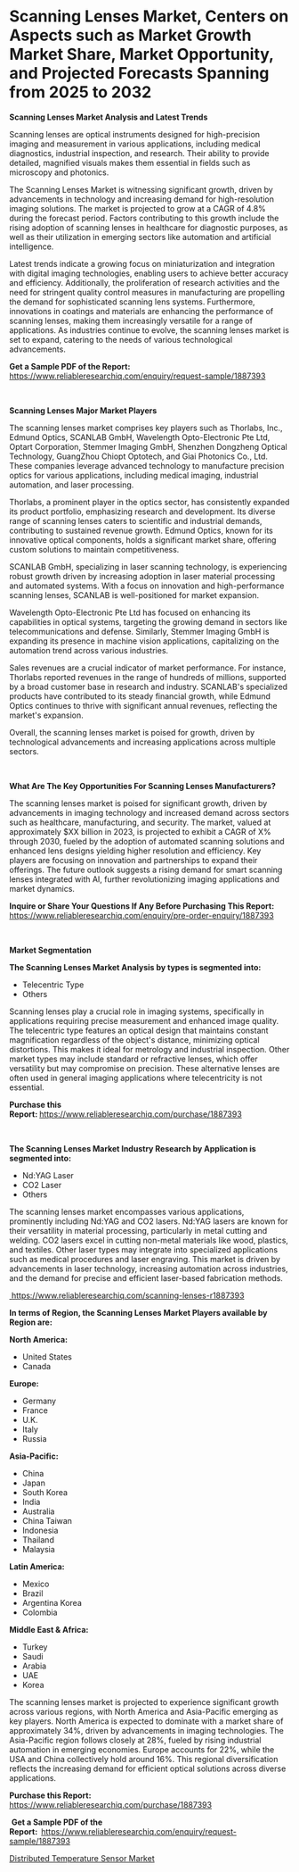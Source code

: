 <p><h1>Scanning Lenses Market, Centers on Aspects such as Market Growth Market Share, Market Opportunity, and Projected Forecasts Spanning from 2025 to 2032</h1></p><p><strong>Scanning Lenses Market Analysis and Latest Trends</strong></p>
<p><p>Scanning lenses are optical instruments designed for high-precision imaging and measurement in various applications, including medical diagnostics, industrial inspection, and research. Their ability to provide detailed, magnified visuals makes them essential in fields such as microscopy and photonics.</p><p>The Scanning Lenses Market is witnessing significant growth, driven by advancements in technology and increasing demand for high-resolution imaging solutions. The market is projected to grow at a CAGR of 4.8% during the forecast period. Factors contributing to this growth include the rising adoption of scanning lenses in healthcare for diagnostic purposes, as well as their utilization in emerging sectors like automation and artificial intelligence.</p><p>Latest trends indicate a growing focus on miniaturization and integration with digital imaging technologies, enabling users to achieve better accuracy and efficiency. Additionally, the proliferation of research activities and the need for stringent quality control measures in manufacturing are propelling the demand for sophisticated scanning lens systems. Furthermore, innovations in coatings and materials are enhancing the performance of scanning lenses, making them increasingly versatile for a range of applications. As industries continue to evolve, the scanning lenses market is set to expand, catering to the needs of various technological advancements.</p></p>
<p><strong>Get a Sample PDF of the Report:&nbsp;</strong> <a href="https://www.reliableresearchiq.com/enquiry/request-sample/1887393?utm_campaign=3279&utm_medium=2&utm_source=Github&utm_content=ia&utm_term=06042025&utm_id=scanning-lenses">https://www.reliableresearchiq.com/enquiry/request-sample/1887393</a></p>
<p>&nbsp;</p>
<p><strong>Scanning Lenses Major Market Players</strong></p>
<p><p>The scanning lenses market comprises key players such as Thorlabs, Inc., Edmund Optics, SCANLAB GmbH, Wavelength Opto-Electronic Pte Ltd, Optart Corporation, Stemmer Imaging GmbH, Shenzhen Dongzheng Optical Technology, GuangZhou Chiopt Optotech, and Giai Photonics Co., Ltd. These companies leverage advanced technology to manufacture precision optics for various applications, including medical imaging, industrial automation, and laser processing.</p><p>Thorlabs, a prominent player in the optics sector, has consistently expanded its product portfolio, emphasizing research and development. Its diverse range of scanning lenses caters to scientific and industrial demands, contributing to sustained revenue growth. Edmund Optics, known for its innovative optical components, holds a significant market share, offering custom solutions to maintain competitiveness.</p><p>SCANLAB GmbH, specializing in laser scanning technology, is experiencing robust growth driven by increasing adoption in laser material processing and automated systems. With a focus on innovation and high-performance scanning lenses, SCANLAB is well-positioned for market expansion.</p><p>Wavelength Opto-Electronic Pte Ltd has focused on enhancing its capabilities in optical systems, targeting the growing demand in sectors like telecommunications and defense. Similarly, Stemmer Imaging GmbH is expanding its presence in machine vision applications, capitalizing on the automation trend across various industries.</p><p>Sales revenues are a crucial indicator of market performance. For instance, Thorlabs reported revenues in the range of hundreds of millions, supported by a broad customer base in research and industry. SCANLAB's specialized products have contributed to its steady financial growth, while Edmund Optics continues to thrive with significant annual revenues, reflecting the market's expansion.</p><p>Overall, the scanning lenses market is poised for growth, driven by technological advancements and increasing applications across multiple sectors.</p></p>
<p>&nbsp;</p>
<p><strong>What Are The Key Opportunities For Scanning Lenses Manufacturers?</strong></p>
<p><p>The scanning lenses market is poised for significant growth, driven by advancements in imaging technology and increased demand across sectors such as healthcare, manufacturing, and security. The market, valued at approximately $XX billion in 2023, is projected to exhibit a CAGR of X% through 2030, fueled by the adoption of automated scanning solutions and enhanced lens designs yielding higher resolution and efficiency. Key players are focusing on innovation and partnerships to expand their offerings. The future outlook suggests a rising demand for smart scanning lenses integrated with AI, further revolutionizing imaging applications and market dynamics.</p></p>
<p><strong>Inquire or Share Your Questions If Any Before Purchasing This Report:</strong> <a href="https://www.reliableresearchiq.com/enquiry/pre-order-enquiry/1887393?utm_campaign=3279&utm_medium=2&utm_source=Github&utm_content=ia&utm_term=06042025&utm_id=scanning-lenses">https://www.reliableresearchiq.com/enquiry/pre-order-enquiry/1887393</a></p>
<p>&nbsp;</p>
<p><strong>Market Segmentation</strong></p>
<p><strong>The Scanning Lenses Market Analysis by types is segmented into:</strong></p>
<p><ul><li>Telecentric Type</li><li>Others</li></ul></p>
<p><p>Scanning lenses play a crucial role in imaging systems, specifically in applications requiring precise measurement and enhanced image quality. The telecentric type features an optical design that maintains constant magnification regardless of the object's distance, minimizing optical distortions. This makes it ideal for metrology and industrial inspection. Other market types may include standard or refractive lenses, which offer versatility but may compromise on precision. These alternative lenses are often used in general imaging applications where telecentricity is not essential.</p></p>
<p><strong>Purchase this Report:&nbsp;</strong><a href="https://www.reliableresearchiq.com/purchase/1887393?utm_campaign=3279&utm_medium=2&utm_source=Github&utm_content=ia&utm_term=06042025&utm_id=scanning-lenses">https://www.reliableresearchiq.com/purchase/1887393</a></p>
<p>&nbsp;</p>
<p><strong>The Scanning Lenses Market Industry Research by Application is segmented into:</strong></p>
<p><ul><li>Nd:YAG Laser</li><li>CO2 Laser</li><li>Others</li></ul></p>
<p><p>The scanning lenses market encompasses various applications, prominently including Nd:YAG and CO2 lasers. Nd:YAG lasers are known for their versatility in material processing, particularly in metal cutting and welding. CO2 lasers excel in cutting non-metal materials like wood, plastics, and textiles. Other laser types may integrate into specialized applications such as medical procedures and laser engraving. This market is driven by advancements in laser technology, increasing automation across industries, and the demand for precise and efficient laser-based fabrication methods.</p></p>
<p><a href="https://www.reliableresearchiq.com/scanning-lenses-r1887393?utm_campaign=3279&utm_medium=2&utm_source=Github&utm_content=ia&utm_term=06042025&utm_id=scanning-lenses">&nbsp;https://www.reliableresearchiq.com/scanning-lenses-r1887393</a></p>
<p><strong>In terms of Region, the Scanning Lenses Market Players available by Region are:</strong></p>
<p>
    <p> <strong> North America: </strong>
        <ul>
            <li>United States</li>
            <li>Canada</li>
        </ul>
        </p> 
    <p> <strong> Europe: </strong>
        <ul>
            <li>Germany</li>
            <li>France</li>
            <li>U.K.</li>
            <li>Italy</li>
            <li>Russia</li>
        </ul>
        </p> 
    <p> <strong> Asia-Pacific: </strong>
        <ul>
            <li>China</li>
            <li>Japan</li>
            <li>South Korea</li>
            <li>India</li>
            <li>Australia</li>
            <li>China Taiwan</li>
            <li>Indonesia</li>
            <li>Thailand</li>
            <li>Malaysia</li>
        </ul>
        </p> 
    <p> <strong> Latin America: </strong>
        <ul>
            <li>Mexico</li>
            <li>Brazil</li>
            <li>Argentina Korea</li>
            <li>Colombia</li>
        </ul>
        </p> 
    <p> <strong> Middle East & Africa: </strong>
        <ul>
            <li>Turkey</li>
            <li>Saudi</li>
            <li>Arabia</li>
            <li>UAE</li>
            <li>Korea</li>
        </ul>
    </p>
    </p>
<p><p>The scanning lenses market is projected to experience significant growth across various regions, with North America and Asia-Pacific emerging as key players. North America is expected to dominate with a market share of approximately 34%, driven by advancements in imaging technologies. The Asia-Pacific region follows closely at 28%, fueled by rising industrial automation in emerging economies. Europe accounts for 22%, while the USA and China collectively hold around 16%. This regional diversification reflects the increasing demand for efficient optical solutions across diverse applications.</p></p>
<p><strong>Purchase this Report: </strong><a href="https://www.reliableresearchiq.com/purchase/1887393?utm_campaign=3279&utm_medium=2&utm_source=Github&utm_content=ia&utm_term=06042025&utm_id=scanning-lenses">https://www.reliableresearchiq.com/purchase/1887393</a></p>
<p>&nbsp;<strong>Get a Sample PDF of the Report:&nbsp;&nbsp;</strong><a href="https://www.reliableresearchiq.com/enquiry/request-sample/1887393?utm_campaign=3279&utm_medium=2&utm_source=Github&utm_content=ia&utm_term=06042025&utm_id=scanning-lenses">https://www.reliableresearchiq.com/enquiry/request-sample/1887393</a></p>
<p><strong></strong></p>
<p><p><a href="https://github.com/lestymbango/Market-Research-Report-List-1/blob/main/distributed-temperature-sensor-market.md?utm_campaign=3279&utm_medium=2&utm_source=Github&utm_content=ia&utm_term=06042025&utm_id=scanning-lenses">Distributed Temperature Sensor Market</a></p></p>